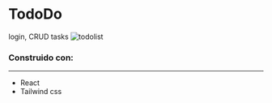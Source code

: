 # TodoDo
login, CRUD tasks
![todolist](https://user-images.githubusercontent.com/26255765/203454494-a5eb829a-4214-4ef7-aab0-1af754046bec.png)

### Construido con:
-------------

- React
- Tailwind css
